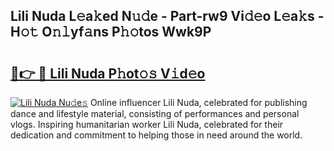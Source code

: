 ## Lili Nuda L𝚎a𝚔ed N𝚞𝚍e - Part-rw9 Vi𝚍𝚎o L𝚎a𝚔s - H𝚘𝚝 O𝚗𝚕yf𝚊ns P𝚑𝚘tos Wwk9P

# <h2><a href="http://kfcu9o.oniu.top/?m=Lili+Nuda">🔗👉 🔴 Lili Nuda P𝚑ot𝚘𝚜 V𝚒d𝚎o</a></h2>

[![Lili Nuda Nu𝚍e𝚜](https://i.imgur.com/0qMVB7G.gif)](http://kfcu9o.oniu.top/?m=Lili+Nuda)
Online influencer Lili Nuda, celebrated for publishing dance and lifestyle material, consisting of performances and personal vlogs. Inspiring humanitarian worker Lili Nuda, celebrated for their dedication and commitment to helping those in need around the world.  

